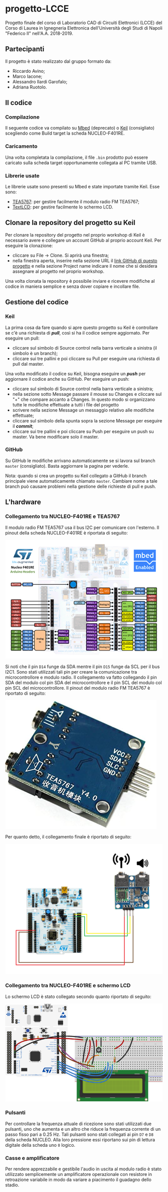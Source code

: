 # progetto-LCCE
Progetto finale del corso di Laboratorio CAD di Circuiti Elettronici (LCCE) del Corso di Laurea in Ignegneria Elettronica dell'Università degli Studi di Napoli "Federico II" nell'A.A. 2018-2019.

## Partecipanti
Il progetto è stato realizzato dal gruppo formato da:
- Riccardo Avino;
- Marco Iacone;
- Alessandro Ilardi Garofalo;
- Adriana Ruotolo.

## Il codice
### Compilazione
Il seguente codice va compilato su [Mbed](https://os.mbed.com/) (deprecato) o [Keil](https://studio.keil.arm.com/auth/login) (consigliato) scegliendo come Build target la scheda NUCLEO-F401RE.

### Caricamento
Una volta completata la compilazione, il file `.bin` prodotto può essere caricato sulla scheda target opportunamente collegata al PC tramite USB.

### Librerie usate
Le librerie usate sono presenti su Mbed e state importate tramite Keil. Esse sono:
- [TEA5767](https://os.mbed.com/users/edodm85/code/TEA5767/): per gestire facilmente il modulo radio FM TEA5767;
- [TextLCD](https://os.mbed.com/users/simon/code/TextLCD/): per gestire facilmente lo schermo LCD.

## Clonare la repository del progetto su Keil
Per clonare la repository del progetto nel proprio workshop di Keil è necessario avere e collegare un account GitHub al proprio account Keil. Per eseguire la clonazione:
- cliccare su File -> Clone. Si aprirà una finestra;
- nella finestra aperta, inserire nella sezione URL il [link GitHub di questo progetto](https://github.com/mefistofelico96/progetto-LCCE) e nella sezione Project name indicare il nome che si desidera assegnare al progetto nel proprio workshop.

Una volta clonata la repository è possibile inviare e ricevere modifiche al codice in maniera semplice e senza dover copiare e incollare file.

## Gestione del codice
### Keil
La prima cosa da fare quando si apre questo progetto su Keil è controllare se c'è una richiesta di **_pull_**, così si ha il codice sempre aggiornato. Per eseguire un pull:
- cliccare sul simbolo di Source control nella barra verticale a sinistra (il simbolo è un branch);
- cliccare sui tre pallini e poi cliccare su Pull per eseguire una richiesta di pull dal master.

Una volta modificato il codice su Keil, bisogna eseguire un **_push_** per aggiornare il codice anche su GitHub. Per eseguire un push:
- cliccare sul simbolo di Source control nella barra verticale a sinistra;
- nella sezione sotto Message passare il mouse su Changes e cliccare sul "+" che compare accanto a Changes. In questo modo si organizzano tutte le modifiche effettuate a tutti i file del progetto
- scrivere nella sezione Message un messaggio relativo alle modifiche effettuate;
- cliccare sul simbolo della spunta sopra la sezione Message per eseguire il **_commit_**;
- cliccare sui tre pallini e poi cliccare su Push per eseguire un push su master. Va bene modificare solo il master.

### GitHub
Su GitHub le modifiche arrivano automaticamente se si lavora sul branch `master` (consigliato). Basta aggiornare la pagina per vederle.

Nota: quando si crea un progetto su Keil collegato a GitHub il branch principale viene automaticamente chiamato `master`. Cambiare nome a tale branch può causare problemi nella gestione delle richieste di pull e push.

## L'hardware
### Collegamento tra NUCLEO-F401RE e TEA5767
Il modulo radio FM TEA5767 usa il bus I2C per comunicare con l'esterno. Il pinout della scheda NUCLEO-F401RE è riportata di seguito:

![NUCLEO-F401RE pinout](https://github.com/mefistofelico96/progetto-LCCE/blob/master/readme_assets/NUCLEO-F401RE_pinout.png)

Si noti che il pin `D14` funge da SDA mentre il pin `D15` funge da SCL per il bus I2C1. Sono stati utilizzati tali pin per creare la comunicazione tra microcontrollore e modulo radio. Il collegamento va fatto collegando il pin SDA del modulo col pin SDA del microcontrollore e il pin SCL del modulo col pin SCL del microcontrollore. Il pinout del modulo radio FM TEA5767 è riportato di seguito:

![TEA5767 pinout](https://github.com/mefistofelico96/progetto-LCCE/blob/master/readme_assets/TEA5767_pinout.jpg)

Per quanto detto, il collegamento finale è riportato di seguito:

![Collegamento NUCLEO-TEA5767](https://github.com/mefistofelico96/progetto-LCCE/blob/master/readme_assets/collegamento_NUCLEO-TEA5767.png)

### Collegamento tra NUCLEO-F401RE e schermo LCD
Lo schermo LCD è stato collegato secondo quanto riportato di seguito:

![Collegamento NUCLEO-LCD](https://github.com/mefistofelico96/progetto-LCCE/blob/master/readme_assets/collegamento_NUCLEO-LCD.png)

### Pulsanti
Per controllare la frequenza attuale di ricezione sono stati utilizzati due pulsanti, uno che aumenta e un altro che riduce la frequenza corrente di un passo fisso pari a $0.25$ Hz. Tali pulsanti sono stati collegati ai pin `D7` e `D8` della scheda NUCLEO. Alla loro pressione essi riportano sui pin di lettura digitale della scheda uno `0` logico.

### Casse e amplificatore
Per rendere apprezzabile e gestibile l'audio in uscita al modulo radio è stato utilizzato semplicemente un amplificatore operazionale con resistore in retroazione variabile in modo da variare a piacimento il guadagno dello stadio.
